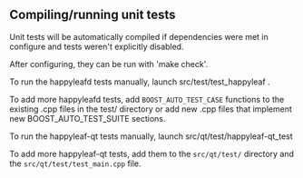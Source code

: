 Compiling/running unit tests
------------------------------------

Unit tests will be automatically compiled if dependencies were met in configure
and tests weren't explicitly disabled.

After configuring, they can be run with 'make check'.

To run the happyleafd tests manually, launch src/test/test_happyleaf .

To add more happyleafd tests, add `BOOST_AUTO_TEST_CASE` functions to the existing
.cpp files in the test/ directory or add new .cpp files that
implement new BOOST_AUTO_TEST_SUITE sections.

To run the happyleaf-qt tests manually, launch src/qt/test/happyleaf-qt_test

To add more happyleaf-qt tests, add them to the `src/qt/test/` directory and
the `src/qt/test/test_main.cpp` file.
